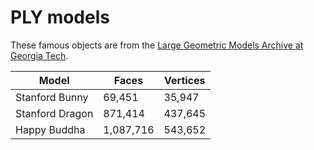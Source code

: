 # PLY models

These famous objects are from the [Large Geometric Models Archive at Georgia Tech](https://sites.cc.gatech.edu/projects/large_models/index.html).

| Model           | Faces     | Vertices |
| --------------- | --------- | -------- |
| Stanford Bunny  | 69,451    | 35,947   |
| Stanford Dragon | 871,414   | 437,645  |
| Happy Buddha    | 1,087,716 | 543,652  |
